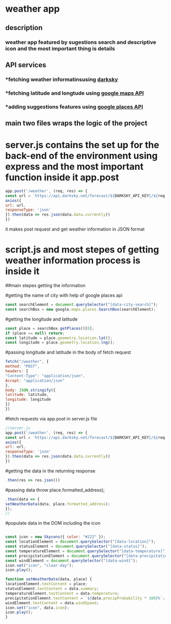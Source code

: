 # weather app

## description

### weather app featured by sugestions search and descriptive icon and the most important thing is details

## API services

### \*fetching weather informatinsusing [darksky](https://darksky.net/dev)

### \*fetching latitude and longtude using [google maps API](https://maps.googleapis.com/maps/api/)

### \*adding suggestions features using [google places API](https://cloud.google.com/maps-platform/places/)

## main two files wraps the logic of the project

# server.js contains the set up for the back-end of the environment using express and the most important function inside it app.post



```javascript
app.post('/weather', (req, res) => {
const url = `https://api.darksky.net/forecast/${DARKSKY_API_KEY}/${req.body.latitude},${req.body.longitude}?units=auto`
axios({
url: url,
responseType: 'json'
}).then(data => res.json(data.data.currently))
})
```
it makes post request and get weather information in JSON format

# script.js and most stepes of getting weather information process is inside it

##main stepes getting the information

#getting the name of city with help of google places api

```javascript
const searchElement = document.querySelector("[data-city-search]");
const searchBox = new google.maps.places.SearchBox(searchElement);
```

#getting the longitude and latitude
```javascript
const place = searchBox.getPlaces()[0];
if (place == null) return;
const latitude = place.geometry.location.lat();
const longitude = place.geometry.location.lng();
```
#passing longitude and latitude in the body of fetch request
```javascript
fetch("/weather", {
method: "POST",
headers: {
"Content-Type": "application/json",
Accept: "application/json"
},
body: JSON.stringify({
latitude: latitude,
longitude: longitude
})
})

```
#fetch requests via app.post in server.js file
```javascript
//server.js
app.post('/weather', (req, res) => {
const url = `https://api.darksky.net/forecast/${DARKSKY_API_KEY}/${req.body.latitude},${req.body.longitude}?units=auto`
axios({
url: url,
responseType: 'json'
}).then(data => res.json(data.data.currently))
})

```
#getting the data in the returning response
```javascript
.then(res => res.json())
```
#passing data throw place.formatted_address);
```javascript
.then(data => {
setWeatherData(data, place.formatted_address);
});
//
```
#populate data in the DOM including the icon
```javascript

const icon = new Skycons({ color: "#222" });
const locationElement = document.querySelector("[data-location]");
const statusElement = document.querySelector("[data-status]");
const temperatureElement = document.querySelector("[data-temperature]");
const precipitationElement = document.querySelector("[data-precipitation]");
const windElement = document.querySelector("[data-wind]");
icon.set("icon", "clear-day");
icon.play();

function setWeatherData(data, place) {
locationElement.textContent = place;
statusElement.textContent = data.summary;
temperatureElement.textContent = data.temperature;
precipitationElement.textContent = `${data.precipProbability * 100}%`;
windElement.textContent = data.windSpeed;
icon.set("icon", data.icon);
icon.play();
}
```

